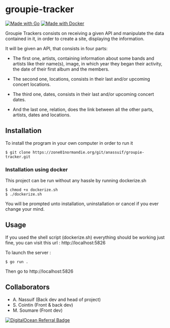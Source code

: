 # groupie-tracker
[![Made with Go](https://img.shields.io/badge/Go-1-blue?logo=go&logoColor=white)](https://golang.org "Go to Go homepage")  [![Made with Docker](https://img.shields.io/badge/Made_with-Docker-blue?logo=docker&logoColor=white)](https://www.docker.com/ "Go to Docker homepage")

Groupie Trackers consists on receiving a given API and manipulate the data contained in it, in order to create a site, displaying the information.

It will be given an API, that consists in four parts:

- The first one, artists, containing information about some bands and artists like their name(s), image, in which year they began their activity, the date of their first album and the members.

- The second one, locations, consists in their last and/or upcoming concert locations.

- The third one, dates, consists in their last and/or upcoming concert dates.

- And the last one, relation, does the link between all the other parts, artists, dates and locations.

## Installation

To install the program in your own computer in order to run it
```shell
$ git clone https://zone01normandie.org/git/anassuif/groupie-tracker.git
```

### Installation using docker
This project can be run without any hassle by running dockerize.sh
````shell
$ chmod +x dockerize.sh
$ ./dockerize.sh
````
You will be prompted unto installation, uninstallation or cancel if you ever change your mind.


## Usage

If you used the shell script (dockerize.sh) everything should be working just fine,
you can visit this url : http://localhost:5826  

To launch the server :
```shell
$ go run .
```
Then go to http://localhost:5826

## Collaborators

- A. Nassuif (Back dev and head of project)
- S. Cointin (Front & back dev)
- M. Soumare (Front dev)


<a href="https://www.digitalocean.com/?refcode=d52bcc90ccc2&utm_campaign=Referral_Invite&utm_medium=Referral_Program&utm_source=badge"><img src="https://web-platforms.sfo2.cdn.digitaloceanspaces.com/WWW/Badge%201.svg" alt="DigitalOcean Referral Badge" /></a>
